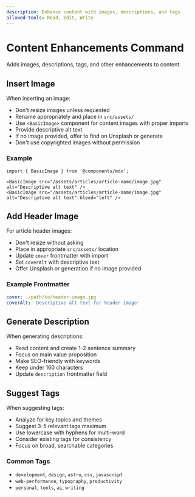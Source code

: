```yaml
---
description: Enhance content with images, descriptions, and tags
allowed-tools: Read, Edit, Write
---
```


# Content Enhancements Command

Adds images, descriptions, tags, and other enhancements to content.

## Insert Image

When inserting an image:

- Don't resize images unless requested
- Rename appropriately and place in `src/assets/`
- Use `<BasicImage>` component for content images with proper imports
- Provide descriptive alt text
- If no image provided, offer to find on Unsplash or generate
- Don't use copyrighted images without permission

### Example

```astro
import { BasicImage } from '@components/mdx';

<BasicImage src="/assets/articles/article-name/image.jpg" alt="Descriptive alt text" />
<BasicImage src="/assets/articles/article-name/image.jpg" alt="Descriptive alt text" bleed="left" />
```

## Add Header Image

For article header images:

- Don't resize without asking
- Place in appropriate `src/assets/` location
- Update `cover` frontmatter with import
- Set `coverAlt` with descriptive text
- Offer Unsplash or generation if no image provided

### Example Frontmatter

```yaml
cover: ./path/to/header-image.jpg
coverAlt: 'Descriptive alt text for header image'
```

## Generate Description

When generating descriptions:

- Read content and create 1-2 sentence summary
- Focus on main value proposition
- Make SEO-friendly with keywords
- Keep under 160 characters
- Update `description` frontmatter field

## Suggest Tags

When suggesting tags:

- Analyze for key topics and themes
- Suggest 3-5 relevant tags maximum
- Use lowercase with hyphens for multi-word
- Consider existing tags for consistency
- Focus on broad, searchable categories

### Common Tags

- `development`, `design`, `astro`, `css`, `javascript`
- `web-performance`, `typography`, `productivity`
- `personal`, `tools`, `ai`, `writing`
